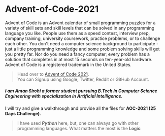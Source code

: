 # Advent-of-Code-2021
Advent of Code is an Advent calendar of small programming puzzles for a variety of skill sets and skill levels that can be solved in any programming language you like. People use them as a speed contest, interview prep, company training, university coursework, practice problems, or to challenge each other.  You don't need a computer science background to participate - just a little programming knowledge and some problem solving skills will get you pretty far. Nor do you need a fancy computer; every problem has a solution that completes in at most 15 seconds on ten-year-old hardware.
Advent of Code is a registered trademark in the United States.

> Head over to [Advent of Code 2021](https://adventofcode.com/2021).  
  You can Signup using Google, Twitter, Reddit or GitHub Account.


##### I am Aman Sirohi a former student pursuing *B.Tech in Computer Science Engineering with specialization in Artificial Intelligence.*
I will try and give a walkthrough and provide all the files for **AOC-2021 (25 Days Challenge).**
> I have used ***Python*** here, but, one can always go with other programming languages. What matters the most is the **Logic**
